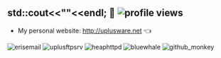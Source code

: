 ## std::cout<<"<script>console.log('hello world!');</script>"<<endl; 👋 <img src="https://gpvc.arturio.dev/uplusware" alt="profile views"/>
- My personal website: http://uplusware.net :point_left: 

<img src="http://uplusware.net/images/erisemail.png" alt="erisemail"/> <img src="http://uplusware.net/images/uplusftpsrv.png" alt="uplusftpsrv"/> <img src="http://uplusware.net/images/heaphttpd.png" alt="heaphttpd"/> <img src="http://uplusware.net/images/bluewhale.png" alt="bluewhale"/> <img src="http://uplusware.net/images/github_monkey.png" alt="github_monkey"/>


